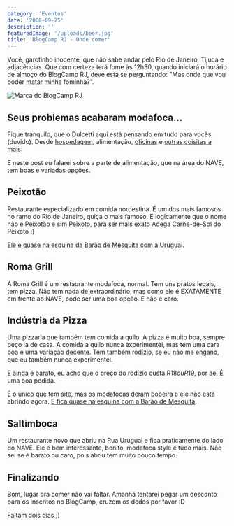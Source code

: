 ```yaml
---
category: 'Eventos'
date: '2008-09-25'
description: ''
featuredImage: '/uploads/beer.jpg'
title: 'BlogCamp RJ - Onde comer'
---
```


Você, garotinho inocente, que não sabe andar pelo Rio de Janeiro, Tijuca e adjacências. Que com certeza terá fome às 12h30, quando iniciará o horário de almoço do BlogCamp RJ, deve está se perguntando: "Mas onde que vou poder matar minha fominha?".

![Marca do BlogCamp RJ](/uploads/marca-blogcamp-rj.jpg)

## Seus problemas acabaram modafoca...

Fique tranquilo, que o Dulcetti aqui está pensando em tudo para vocês (duvido). Desde [hospedagem](/blogcamp-rj-onde-ficar), alimentação, [oficinas](/blogcamp-rj-oficinas-e-novidades) e [outras coisitas a mais](/blogcamp-rj-todos-os-detalhes-que-voce-precisa-saber).

E neste post eu falarei sobre a parte de alimentação, que na área do NAVE, tem boas e variadas opções.

## Peixotão

Restaurante especializado em comida nordestina. É um dos mais famosos no ramo do Rio de Janeiro, quiça o mais famoso. E logicamente que o nome não é Peixotão e sim Peixoto, para ser mais exato Adega Carne-de-Sol do Peixoto :)

[Ele é quase na esquina da Barão de Mesquita com a Uruguai](http://maps.google.com/maps?f=q&hl=en&geocode=&q=bar%C3%A3o+de+mesquita+616,+andara%C3%AD+rio+de+janeiro&sll=-22.926233,-43.2462&sspn=0.004051,0.006545&ie=UTF8&ll=-22.926634,-43.244483&spn=0.004051,0.006545&t=h&z=18&iwloc=addr).

## Roma Grill

A Roma Grill é um restaurante modafoca, normal. Tem uns pratos legais, tem pizza. Não tem nada de extraordinário, mas como ele é EXATAMENTE em frente ao NAVE, pode ser uma boa opção. E não é caro.

## Indústria da Pizza

Uma pizzaria que também tem comida a quilo. A pizza é muito boa, sempre peço lá de casa. A comida a quilo nunca experimentei, mas tem uma cara boa e uma variação decente. Tem também rodízio, se eu não me engano, que eu também nunca experimentei.

E ainda é barato, eu acho que o preço do rodízio custa R$18 ou R$19, por ae. É uma boa pedida.

É o único que [tem site](http://www.industriadapizza.com.br/), mas os modafocas deram bobeira e ele não está abrindo agora. [E fica quase na esquina com a Barão de Mesquita](http://maps.google.com/maps?f=q&hl=en&geocode=&q=R+URUGUAI,+159+-+Tijuca,+Rio+de+Janeiro+-+RJ,+20510-060,+Brazil&sll=-22.931403,-43.241782&sspn=0.016205,0.026178&ie=UTF8&t=h&z=17&iwloc=addr).

## Saltimboca

Um restaurante novo que abriu na Rua Uruguai e fica praticamente do lado do NAVE. Ele é bem interessante, bonito, modafoca style e tudo mais. Não sei se é barato ou caro, pois abriu tem muito pouco tempo.

## Finalizando

Bom, lugar pra comer não vai faltar. Amanhã tentarei pegar um desconto para os inscritos no BlogCamp, cruzem os dedos por favor :D

Faltam dois dias ;)
